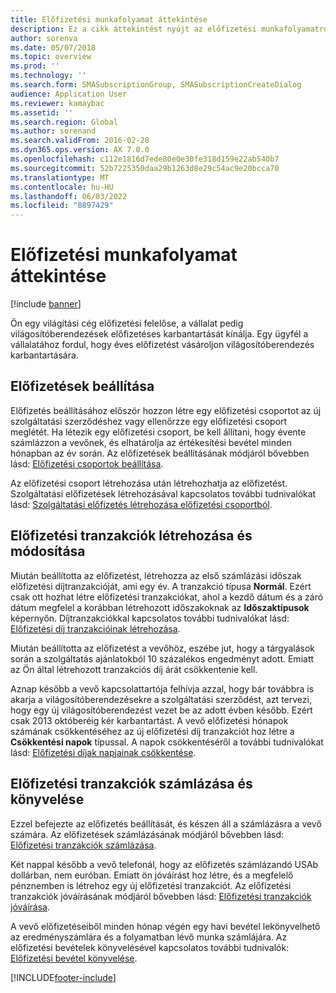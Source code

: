 ```yaml
---
title: Előfizetési munkafolyamat áttekintése
description: Ez a cikk áttekintést nyújt az előfizetési munkafolyamatról.
author: sorenva
ms.date: 05/07/2018
ms.topic: overview
ms.prod: ''
ms.technology: ''
ms.search.form: SMASubscriptionGroup, SMASubscriptionCreateDialog
audience: Application User
ms.reviewer: kamaybac
ms.assetid: ''
ms.search.region: Global
ms.author: sorenand
ms.search.validFrom: 2016-02-28
ms.dyn365.ops.version: AX 7.0.0
ms.openlocfilehash: c112e1816d7ede80e0e30fe318d159e22ab540b7
ms.sourcegitcommit: 52b7225350daa29b1263d8e29c54ac9e20bcca70
ms.translationtype: MT
ms.contentlocale: hu-HU
ms.lasthandoff: 06/03/2022
ms.locfileid: "8897429"
---
```

# <a name="subscription-workflow-overview"></a>Előfizetési munkafolyamat áttekintése 

[!include [banner](../includes/banner.md)]


Ön egy világítási cég előfizetési felelőse, a vállalat pedig világosítóberendezések előfizetéses karbantartását kínálja. Egy ügyfél a vállalatához fordul, hogy éves előfizetést vásároljon világosítóberendezés karbantartására.

## <a name="setting-up-subscriptions"></a>Előfizetések beállítása

Előfizetés beállításához először hozzon létre egy előfizetési csoportot az új szolgáltatási szerződéshez vagy ellenőrzze egy előfizetési csoport meglétét. Ha létezik egy előfizetési csoport, be kell állítani, hogy évente számlázzon a vevőnek, és elhatárolja az értékesítési bevétel minden hónapban az év során. Az előfizetések beállításának módjáról bővebben lásd: [Előfizetési csoportok beállítása](set-up-subscription-groups.md).

Az előfizetési csoport létrehozása után létrehozhatja az előfizetést. Szolgáltatási előfizetések létrehozásával kapcsolatos további tudnivalókat lásd: [Szolgáltatási előfizetés létrehozása előfizetési csoportból](create-service-subscriptions-from-subscription-group.md).

## <a name="create-and-modify-subscription-transactions"></a>Előfizetési tranzakciók létrehozása és módosítása

Miután beállította az előfizetést, létrehozza az első számlázási időszak előfizetési díjtranzakcióját, ami egy év. A tranzakció típusa **Normál**. Ezért csak ott hozhat létre előfizetési tranzakciókat, ahol a kezdő dátum és a záró dátum megfelel a korábban létrehozott időszakoknak az **Időszaktípusok** képernyőn. Díjtranzakciókkal kapcsolatos további tudnivalókat lásd: [Előfizetési díj tranzakcióinak létrehozása](create-subscription-fee-transactions.md).

Miután beállította az előfizetést a vevőhöz, eszébe jut, hogy a tárgyalások során a szolgáltatás ajánlatokból 10 százalékos engedményt adott. Emiatt az Ön által létrehozott tranzakciós díj árát csökkentenie kell.

Aznap később a vevő kapcsolattartója felhívja azzal, hogy bár továbbra is akarja a világosítóberendezésekre a szolgáltatási szerződést, azt tervezi, hogy egy új világosítóberendezést vezet be az adott évben később. Ezért csak 2013 októberéig kér karbantartást. A vevő előfizetési hónapok számának csökkentéséhez az új előfizetési díj tranzakciót hoz létre a **Csökkentési napok** típussal. A napok csökkentéséről a további tudnivalókat lásd: [Előfizetési díjak napjainak csökkentése](reduce-the-days-on-subscription-fees.md).

## <a name="invoice-and-accrue-subscription-transactions"></a>Előfizetési tranzakciók számlázása és könyvelése

Ezzel befejezte az előfizetés beállítását, és készen áll a számlázásra a vevő számára. Az előfizetések számlázásának módjáról bővebben lásd: [Előfizetési tranzakciók számlázása](invoice-subscription-transactions.md).

Két nappal később a vevő telefonál, hogy az előfizetés számlázandó USAb dollárban, nem euróban. Emiatt ön jóváírást hoz létre, és a megfelelő pénznemben is létrehoz egy új előfizetési tranzakciót. Az előfizetési tranzakciók jóváírásának módjáról bővebben lásd: [Előfizetési tranzakciók jóváírása](credit-subscription-transactions.md).

A vevő előfizetéseiből minden hónap végén egy havi bevétel lekönyvelhető az eredményszámlára és a folyamatban lévő munka számlájára. Az előfizetési bevételek könyvelésével kapcsolatos további tudnivalók: [Előfizetési bevétel könyvelése](accrue-subscription-revenue.md).

  




[!INCLUDE[footer-include](../../includes/footer-banner.md)]